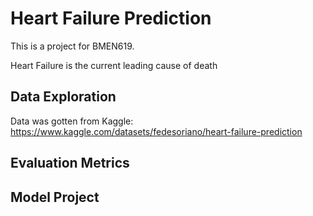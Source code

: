 # Heart Failure Prediction
This is a project for BMEN619.

Heart Failure is the current leading cause of death

## Data Exploration
Data was gotten from Kaggle: https://www.kaggle.com/datasets/fedesoriano/heart-failure-prediction



## Evaluation Metrics

## Model Project
